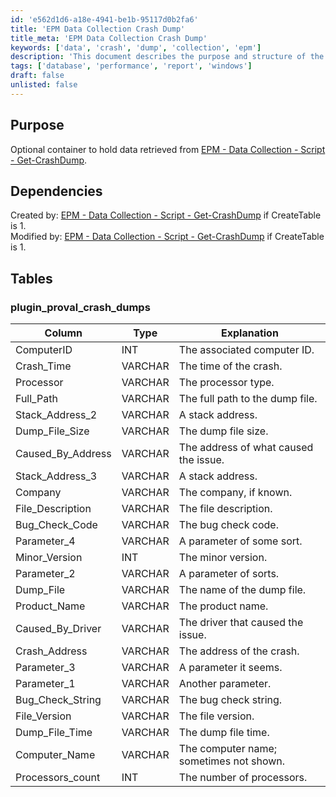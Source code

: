 ```yaml
---
id: 'e562d1d6-a18e-4941-be1b-95117d0b2fa6'
title: 'EPM Data Collection Crash Dump'
title_meta: 'EPM Data Collection Crash Dump'
keywords: ['data', 'crash', 'dump', 'collection', 'epm']
description: 'This document describes the purpose and structure of the optional container for holding data retrieved from the EPM Data Collection script for crash dumps. It includes details on dependencies and the structure of the associated database table, plugin_proval_crash_dumps, including column types and explanations.'
tags: ['database', 'performance', 'report', 'windows']
draft: false
unlisted: false
---
```


## Purpose

Optional container to hold data retrieved from [EPM - Data Collection - Script - Get-CrashDump](<../scripts/Get-CrashDump.md>).

## Dependencies

Created by: [EPM - Data Collection - Script - Get-CrashDump](<../scripts/Get-CrashDump.md>) if CreateTable is 1.  
Modified by: [EPM - Data Collection - Script - Get-CrashDump](<../scripts/Get-CrashDump.md>) if CreateTable is 1.

## Tables

### plugin_proval_crash_dumps

| Column                 | Type    | Explanation                                    |
|-----------------------|---------|------------------------------------------------|
| ComputerID            | INT     | The associated computer ID.                    |
| Crash_Time            | VARCHAR | The time of the crash.                         |
| Processor             | VARCHAR | The processor type.                            |
| Full_Path             | VARCHAR | The full path to the dump file.               |
| Stack_Address_2       | VARCHAR | A stack address.                               |
| Dump_File_Size        | VARCHAR | The dump file size.                           |
| Caused_By_Address     | VARCHAR | The address of what caused the issue.         |
| Stack_Address_3       | VARCHAR | A stack address.                               |
| Company               | VARCHAR | The company, if known.                        |
| File_Description      | VARCHAR | The file description.                          |
| Bug_Check_Code        | VARCHAR | The bug check code.                           |
| Parameter_4           | VARCHAR | A parameter of some sort.                     |
| Minor_Version         | INT     | The minor version.                            |
| Parameter_2           | VARCHAR | A parameter of sorts.                         |
| Dump_File             | VARCHAR | The name of the dump file.                    |
| Product_Name          | VARCHAR | The product name.                             |
| Caused_By_Driver      | VARCHAR | The driver that caused the issue.             |
| Crash_Address         | VARCHAR | The address of the crash.                     |
| Parameter_3           | VARCHAR | A parameter it seems.                         |
| Parameter_1           | VARCHAR | Another parameter.                            |
| Bug_Check_String      | VARCHAR | The bug check string.                         |
| File_Version          | VARCHAR | The file version.                             |
| Dump_File_Time        | VARCHAR | The dump file time.                           |
| Computer_Name         | VARCHAR | The computer name; sometimes not shown.       |
| Processors_count      | INT     | The number of processors.                      |

